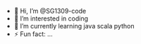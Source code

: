 - 👋 Hi, I’m @SG1309-code
- 👀 I’m interested in coding
- 🌱 I’m currently learning java scala python 
- ⚡ Fun fact: ...

<!---
SG1309-code/SG1309-code is a ✨ special ✨ repository because its `README.md` (this file) appears on your GitHub profile.
You can click the Preview link to take a look at your changes.
--->
